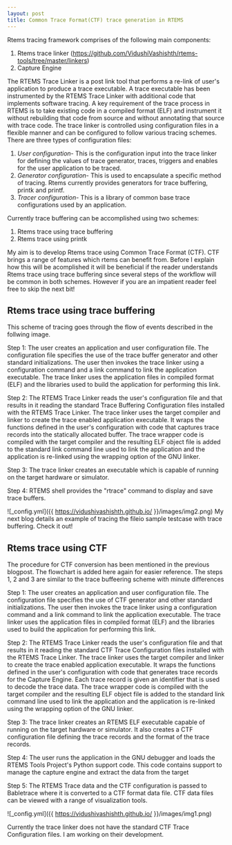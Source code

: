 ```yaml
---
layout: post
title: Common Trace Format(CTF) trace generation in RTEMS
---
```

Rtems tracing framework comprises of the following main components:
1) Rtems trace linker (https://github.com/VidushiVashishth/rtems-tools/tree/master/linkers)
2) Capture Engine

The RTEMS Trace Linker is a post link tool that performs a re-link of user's application to produce a trace executable. A trace executable has been instrumented by the RTEMS Trace Linker with additional code that implements software tracing. A key requirement of the trace process in RTEMS is to take existing code in a compiled format (ELF) and instrument it without rebuilding that code from source and without annotating that source with trace code. The trace linker is controlled using configuration files in a flexible manner and can be configured to follow various tracing schemes. There are three types of configuration files:

1) <em>User configuration</em>- This is the configuration input into the trace linker for defining the values of trace generator, traces, triggers and enables for the user application to be traced.
2) <em>Generator configuration</em>- This is used to encapsulate a specific method of tracing. Rtems currently provides generators for trace buffering, printk and printf. 
3) <em>Tracer configuration</em>- This is a library of common base trace configurations used by an application.


Currently trace buffering can be accomplished using two schemes:
1) Rtems trace using trace buffering
2) Rtems trace using printk 

My aim is to develop Rtems trace using Common Trace Format (CTF). CTF brings a range of features which rtems can benefit from. Before I explain how this will be acomplished it will be beneficial if the reader understands Rtems trace using trace buffering since several steps of the workflow will be common in both schemes. However if you are an impatient reader feel free to skip the next bit!

## Rtems trace using trace buffering

This scheme of tracing goes through the flow of events described in the follwing image. 

Step 1: The user creates an application and user configuration file. The configuration file specifies the use of the trace buffer generator and other standard initializations. The user then invokes the trace linker using a configuration command and a link command to link the application executable. The trace linker uses the application files in compiled format (ELF) and the libraries used to build the application for performing this link. 

Step 2: The RTEMS Trace Linker reads the user's configuration file and that results in it reading the standard Trace Buffering Configuration files installed with the RTEMS Trace Linker. The trace linker uses the target compiler and linker to create the trace enabled application executable. It wraps the functions defined in the user's configuration with code that captures trace records into the statically allocated buffer. The trace wrapper code is compiled with the target compiler and the resulting ELF object file is added to the standard link command line used to link the application and the application is re-linked using the wrapping option of the GNU linker.  

Step 3: The trace linker creates an executable which is capable of running on the target hardware or simulator.

Step 4: RTEMS shell provides the "rtrace" command to display and save trace buffers. 

![_config.yml]({{ https://vidushivashishth.github.io/ }}/images/img2.png)
My next blog details an example of tracing the fileio sample testcase with trace buffering. Check it out!

## Rtems trace using CTF

The procedure for CTF conversion has been mentioned in the previous blogpost. The flowchart is added here again for easier reference. The steps 1, 2 and 3 are similar to the trace buffeering scheme with minute differences

Step 1: The user creates an application and user configuration file. The configuration file specifies the use of CTF generator and other standard initializations. The user then invokes the trace linker using a configuration command and a link command to link the application executable. The trace linker uses the application files in compiled format (ELF) and the libraries used to build the application for performing this link. 

Step 2: The RTEMS Trace Linker reads the user's configuration file and that results in it reading the standard CTF Trace Configuration files installed with the RTEMS Trace Linker. The trace linker uses the target compiler and linker to create the trace enabled application executable. It wraps the functions defined in the user's configuration with code that generates trace records for the Capture Engine. Each trace record is given an identifier that is used to decode the trace data. The trace wrapper code is compiled with the target compiler and the resulting ELF object file is added to the standard link command line used to link the application and the application is re-linked using the wrapping option of the GNU linker. 

Step 3: The trace linker creates an RTEMS ELF executable capable of running on the target hardware or simulator. It also creates a CTF configuration file defining the trace records and the format of the trace records. 

Step 4: The user runs the application in the GNU debugger and loads the RTEMS Tools Project's Python support code. This code contains support to manage the capture engine and extract the data from the target 

Step 5: The RTEMS Trace data and the CTF configuration is passed to Babletrace where it is converted to a CTF format data file. CTF data files can be viewed with a range of visualization tools. 


![_config.yml]({{ https://vidushivashishth.github.io/ }}/images/img1.png)


Currently the trace linker does not have the standard CTF Trace Configuration files. I am working on their development. 


